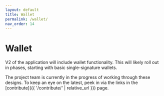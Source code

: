 ```yaml
---
layout: default
title: Wallet
permalink: /wallet/
nav_order: 14
---
```


# Wallet

V2 of the application will include wallet functionality. This will likely roll out in phases, starting with basic single-signature wallets.

The project team is currently in the progress of working through these designs. To keep an eye on the latest, peek in via the links in the [contribute]({{ '/contribute/' | relative_url }}) page.